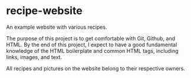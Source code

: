 # recipe-website
An example website with various recipes. 

The purpose of this project is to get comfortable with Git, Github, and HTML. By the end of this project, I expect to have a good fundamental knowledge of the HTML boilerplate and common HTML tags, including links, images, and text. 

All recipes and pictures on the website belong to their respective owners. 